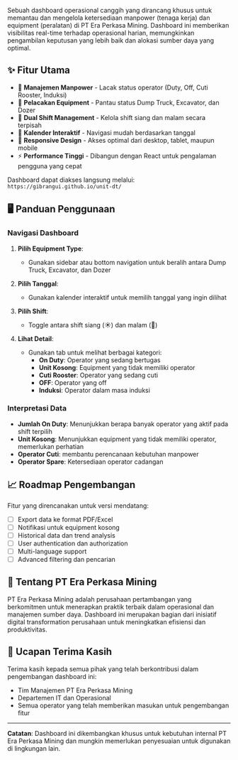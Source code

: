 Sebuah dashboard operasional canggih yang dirancang khusus untuk memantau dan mengelola ketersediaan manpower (tenaga kerja) dan equipment (peralatan) di PT Era Perkasa Mining. Dashboard ini memberikan visibilitas real-time terhadap operasional harian, memungkinkan pengambilan keputusan yang lebih baik dan alokasi sumber daya yang optimal.

## ✨ Fitur Utama

- 👥 **Manajemen Manpower** - Lacak status operator (Duty, Off, Cuti Rooster, Induksi)
- 🚛 **Pelacakan Equipment** - Pantau status Dump Truck, Excavator, dan Dozer
- 🌙 **Dual Shift Management** - Kelola shift siang dan malam secara terpisah
- 📅 **Kalender Interaktif** - Navigasi mudah berdasarkan tanggal
- 📱 **Responsive Design** - Akses optimal dari desktop, tablet, maupun mobile
- ⚡ **Performance Tinggi** - Dibangun dengan React untuk pengalaman pengguna yang cepat


Dashboard dapat diakses langsung melalui: 
`https://gibrangui.github.io/unit-dt/`

## 🖥️ Panduan Penggunaan

### Navigasi Dashboard

1. **Pilih Equipment Type**:
   - Gunakan sidebar atau bottom navigation untuk beralih antara Dump Truck, Excavator, dan Dozer

2. **Pilih Tanggal**:
   - Gunakan kalender interaktif untuk memilih tanggal yang ingin dilihat

3. **Pilih Shift**:
   - Toggle antara shift siang (☀️) dan malam (🌙)

4. **Lihat Detail**:
   - Gunakan tab untuk melihat berbagai kategori:
     - **On Duty**: Operator yang sedang bertugas
     - **Unit Kosong**: Equipment yang tidak memiliki operator
     - **Cuti Rooster**: Operator yang sedang cuti
     - **OFF**: Operator yang off
     - **Induksi**: Operator dalam masa induksi

### Interpretasi Data

- **Jumlah On Duty**: Menunjukkan berapa banyak operator yang aktif pada shift terpilih
- **Unit Kosong**: Menunjukkan equipment yang tidak memiliki operator, memerlukan perhatian
- **Operator Cuti**: membantu perencanaan kebutuhan manpower
- **Operator Spare**: Ketersediaan operator cadangan 

## 📈 Roadmap Pengembangan

Fitur yang direncanakan untuk versi mendatang:

- [ ] Export data ke format PDF/Excel
- [ ] Notifikasi untuk equipment kosong
- [ ] Historical data dan trend analysis
- [ ] User authentication dan authorization
- [ ] Multi-language support
- [ ] Advanced filtering dan pencarian

## 🏢 Tentang PT Era Perkasa Mining

PT Era Perkasa Mining adalah perusahaan pertambangan yang berkomitmen untuk menerapkan praktik terbaik dalam operasional dan manajemen sumber daya. Dashboard ini merupakan bagian dari inisiatif digital transformation perusahaan untuk meningkatkan efisiensi dan produktivitas.

## 🙏 Ucapan Terima Kasih

Terima kasih kepada semua pihak yang telah berkontribusi dalam pengembangan dashboard ini:

- Tim Manajemen PT Era Perkasa Mining
- Departemen IT dan Operasional
- Semua operator yang telah memberikan masukan untuk pengembangan fitur

---

**Catatan**: Dashboard ini dikembangkan khusus untuk kebutuhan internal PT Era Perkasa Mining dan mungkin memerlukan penyesuaian untuk digunakan di lingkungan lain.
